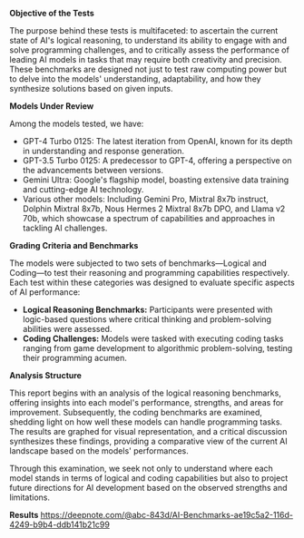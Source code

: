 **Objective of the Tests**

The purpose behind these tests is multifaceted: to ascertain the current state of AI's logical reasoning, to understand its ability to engage with and solve programming challenges, and to critically assess the performance of leading AI models in tasks that may require both creativity and precision. These benchmarks are designed not just to test raw computing power but to delve into the models' understanding, adaptability, and how they synthesize solutions based on given inputs.

**Models Under Review**

Among the models tested, we have:

* GPT-4 Turbo 0125: The latest iteration from OpenAI, known for its depth in understanding and response generation.
* GPT-3.5 Turbo 0125: A predecessor to GPT-4, offering a perspective on the advancements between versions.
* Gemini Ultra: Google's flagship model, boasting extensive data training and cutting-edge AI technology.
* Various other models: Including Gemini Pro, Mixtral 8x7b instruct, Dolphin Mixtral 8x7b, Nous Hermes 2 Mixtral 8x7b DPO, and Llama v2 70b, which showcase a spectrum of capabilities and approaches in tackling AI challenges.

**Grading Criteria and Benchmarks**

The models were subjected to two sets of benchmarks—Logical and Coding—to test their reasoning and programming capabilities respectively. Each test within these categories was designed to evaluate specific aspects of AI performance:

* **Logical Reasoning Benchmarks:** Participants were presented with logic-based questions where critical thinking and problem-solving abilities were assessed.
* **Coding Challenges:** Models were tasked with executing coding tasks ranging from game development to algorithmic problem-solving, testing their programming acumen.

**Analysis Structure**

This report begins with an analysis of the logical reasoning benchmarks, offering insights into each model's performance, strengths, and areas for improvement. Subsequently, the coding benchmarks are examined, shedding light on how well these models can handle programming tasks. The results are graphed for visual representation, and a critical discussion synthesizes these findings, providing a comparative view of the current AI landscape based on the models' performances.

Through this examination, we seek not only to understand where each model stands in terms of logical and coding capabilities but also to project future directions for AI development based on the observed strengths and limitations. 

**Results**
https://deepnote.com/@abc-843d/AI-Benchmarks-ae19c5a2-116d-4249-b9b4-ddb141b21c99
